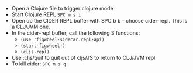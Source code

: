 * Open a Clojure file to trigger clojure mode
* Start Clojure REPL `SPC m s i`
* Open up the CIDER REPL buffer with SPC b b - choose cider-repl. This is a CLJ/JVM one.
* In the cider-repl buffer, call the following 3 functions:
  * `(use 'figwheel-sidecar.repl-api)`
  * `(start-figwheel!)`
  * `(cljs-repl)`
* Use :cljs/quit to quit out of cljs/JS to return to CLJ/JVM repl
* To kill cider: `SPC m s q`
